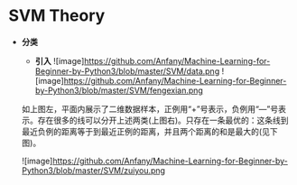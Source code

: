 # SVM Theory

* **分类**
    * **引入**
    ![image]https://github.com/Anfany/Machine-Learning-for-Beginner-by-Python3/blob/master/SVM/data.png ![image]https://github.com/Anfany/Machine-Learning-for-Beginner-by-Python3/blob/master/SVM/fengexian.png
    
    如上图左，平面内展示了二维数据样本，正例用“+”号表示，负例用“—”号表示。存在很多的线可以分开上述两类(上图右)。只存在一条最优的：这条线到最近负例的距离等于到最近正例的距离，并且两个距离的和是最大的(见下图)。
    
    ![image]https://github.com/Anfany/Machine-Learning-for-Beginner-by-Python3/blob/master/SVM/zuiyou.png
